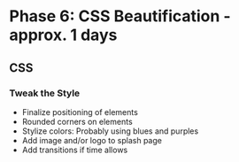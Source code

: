 # Phase 6: CSS Beautification - approx. 1 days

## CSS

### Tweak the Style
* Finalize positioning of elements
* Rounded corners on elements
* Stylize colors: Probably using blues and purples
* Add image and/or logo to splash page
* Add transitions if time allows
